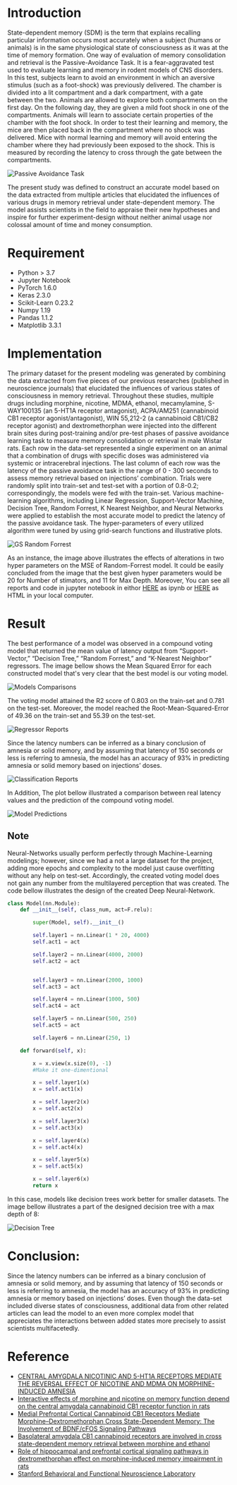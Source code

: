# Introduction
State-dependent memory (SDM) is the term that explains recalling particular information occurs most accurately when a subject (humans or animals) is in the same physiological state of consciousness as it was at the time of memory formation. One way of evaluation of memory consolidation and retrieval is the Passive-Avoidance Task. It is a fear-aggravated test used to evaluate learning and memory in rodent models of CNS disorders. In this test, subjects learn to avoid an environment in which an aversive stimulus (such as a foot-shock) was previously delivered. The chamber is divided into a lit compartment and a dark compartment, with a gate between the two. Animals are allowed to explore both compartments on the first day. On the following day, they are given a mild foot shock in one of the compartments. Animals will learn to associate certain properties of the chamber with the foot shock. In order to test their learning and memory, the mice are then placed back in the compartment where no shock was delivered. Mice with normal learning and memory will avoid entering the chamber where they had previously been exposed to the shock. This is measured by recording the latency to cross through the gate between the compartments.

![Passive Avoidance Task](https://github.com/pmadinei/SDM-Model/blob/master/Results/PAT.png)

The present study was defined to construct an accurate model based on the data extracted from multiple articles that elucidated the influences of various drugs in memory retrieval under state-dependent memory. The model assists scientists in the field to appraise their new hypotheses and inspire for further experiment-design without neither animal usage nor colossal amount of time and money consumption.

# Requirement
* Python > 3.7
* Jupyter Notebook
* PyTorch 1.6.0
* Keras 2.3.0
* Scikit-Learn 0.23.2
* Numpy 1.19
* Pandas 1.1.2
* Matplotlib 3.3.1

# Implementation
The primary dataset for the present modeling was generated by combining the data extracted from five pieces of our previous researches (published in neuroscience journals) that elucidated the influences of various states of consciousness in memory retrieval. Throughout these studies, multiple drugs including morphine, nicotine, MDMA, ethanol, mecamylamine, S-WAY100135 (an 5-HT1A receptor antagonist), ACPA/AM251 (cannabinoid CB1 receptor agonist/antagonist), WIN 55,212-2 (a cannabinoid CB1/CB2 receptor agonist) and dextromethorphan were injected into the different brain sites during post-training and/or pre-test phases of passive avoidance learning task to measure memory consolidation or retrieval in male Wistar rats. Each row in the data-set represented a single experiment on an animal that a combination of drugs with specific doses was administered via systemic or intracerebral injections. The last column of each row was the latency of the passive avoidance task in the range of 0 - 300 seconds to assess memory retrieval based on injections’ combination. Trials were randomly split into train-set and test-set with a portion of 0.8-0.2; correspondingly, the models were fed with the train-set. Various machine-learning algorithms, including Linear Regression, Support-Vector Machine, Decision Tree, Random Forrest, K Nearest Neighbor, and Neural Networks were applied to establish the most accurate model to predict the latency of the passive avoidance task. The hyper-parameters of every utilized algorithm were tuned by using grid-search functions and illustrative plots.

![GS Random Forrest](https://github.com/pmadinei/SDM-Model/blob/master/Results/Random%20Forrest%20GS.png)

As an instance, the image above illustrates the effects of alterations in two hyper parameters on the MSE of Random-Forrest model. It could be easily concluded from the image that the best given hyper parameters would be 20 for Number of stimators, and 11 for Max Depth. Moreover, You can see all reports and code in jupyter notebook in eithor [HERE](https://github.com/pmadinei/SDM-Model/blob/master/SDL%20Model.ipynb) as ipynb or [HERE](https://github.com/pmadinei/SDM-Model/blob/master/Code%20in%20HTML.html) as HTML in your local computer.

# Result
The best performance of a model was observed in a compound voting model that returned the mean value of latency output from “Support-Vector,” “Decision Tree,” “Random Forrest,” and “K-Nearest Neighbor” regressors. The image bellow shows the Mean Squared Error for each constructed model that's very clear that the best model is our voting model.

![Models Comparisons](https://github.com/pmadinei/SDM-Model/blob/master/Results/Models%20Comparison.png)

The voting model attained the R2 score of 0.803 on the train-set and 0.781 on the test-set. Moreover, the model reached the Root-Mean-Squared-Error of 49.36 on the train-set and 55.39 on the test-set. 

![Regressor Reports](https://github.com/pmadinei/SDM-Model/blob/master/Results/Best%20Model%20Reports.png)

Since the latency numbers can be inferred as a binary conclusion of amnesia or solid memory, and by assuming that latency of 150 seconds or less is referring to amnesia, the model has an accuracy of 93% in predicting amnesia or solid memory based on injections’ doses.

![Classification Reports](https://github.com/pmadinei/SDM-Model/blob/master/Results/Classification%20Report.png)

In Addition, The plot bellow illustrated a comparison between real latency values and the prediction of the compound voting model.

![Model Predictions](https://github.com/pmadinei/SDM-Model/blob/master/Results/Best%20Model%20Predictions.png)

## Note
Neural-Networks usually perform perfectly through Machine-Learning modelings; however, since we had a not a large dataset for the project, adding more epochs and complexity to the model just cause overfitting without any help on test-set. Accordingly, the created voting model does not gain any number from the multilayered perception that was created. The code bellow illustrates the design of the created Deep Neural-Network.

```Python
class Model(nn.Module):
    def __init__(self, class_num, act=F.relu):

        super(Model, self).__init__()

        self.layer1 = nn.Linear(1 * 20, 4000)
        self.act1 = act

        self.layer2 = nn.Linear(4000, 2000)
        self.act2 = act


        self.layer3 = nn.Linear(2000, 1000)
        self.act3 = act

        self.layer4 = nn.Linear(1000, 500)
        self.act4 = act

        self.layer5 = nn.Linear(500, 250)
        self.act5 = act

        self.layer6 = nn.Linear(250, 1)

    def forward(self, x):

        x = x.view(x.size(0), -1)
        #Make it one-dimentional

        x = self.layer1(x)
        x = self.act1(x)

        x = self.layer2(x)
        x = self.act2(x)

        x = self.layer3(x)
        x = self.act3(x)

        x = self.layer4(x)
        x = self.act4(x)

        x = self.layer5(x)
        x = self.act5(x)

        x = self.layer6(x)
        return x
```

In this case, models like decision trees work better for smaller datasets. The image bellow illustrates a part of the designed decision tree with a max depth of 8:

![Decision Tree](https://github.com/pmadinei/SDM-Model/blob/master/Results/Decision%20Tree.png)

# Conclusion: 
Since the latency numbers can be inferred as a binary conclusion of amnesia or solid memory, and by assuming that latency of 150 seconds or less is referring to amnesia, the model has an accuracy of 93% in predicting amnesia or memory based on injections’ doses. Even though the data-set included diverse states of consciousness, additional data from other related articles can lead the model to an even more complex model that appreciates the interactions between added states more precisely to assist scientists multifacetedly.

# Reference
* [CENTRAL AMYGDALA NICOTINIC AND 5-HT1A RECEPTORS MEDIATE THE REVERSAL EFFECT OF NICOTINE AND MDMA ON MORPHINE-INDUCED AMNESIA](https://www.sciencedirect.com/science/article/abs/pii/S0306452214005776)
* [Interactive effects of morphine and nicotine on memory function depend on the central amygdala cannabinoid CB1 receptor function in rats](https://www.sciencedirect.com/science/article/abs/pii/S0278584617304554)
* [Medial Prefrontal Cortical Cannabinoid CB1 Receptors Mediate Morphine–Dextromethorphan Cross State-Dependent Memory: The Involvement of BDNF/cFOS Signaling Pathways](https://www.sciencedirect.com/science/article/abs/pii/S0306452218306754)
* [Basolateral amygdala CB1 cannabinoid receptors are involved in cross state-dependent memory retrieval between morphine and ethanol](https://www.sciencedirect.com/science/article/pii/S0091305716301083)
* [Role of hippocampal and prefrontal cortical signaling pathways in dextromethorphan effect on morphine-induced memory impairment in rats](https://www.sciencedirect.com/science/article/abs/pii/S1074742715002245)
* [Stanford Behavioral and Functional Neuroscience Laboratory](https://med.stanford.edu/sbfnl/services/bm/lm/bml-passive.html)
